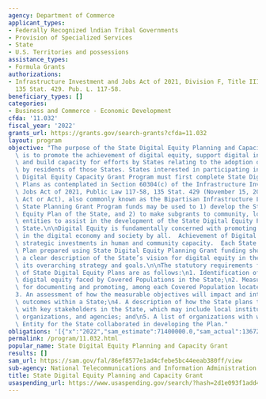 ```yaml
---
agency: Department of Commerce
applicant_types:
- Federally Recognized lndian Tribal Governments
- Provision of Specialized Services
- State
- U.S. Territories and possessions
assistance_types:
- Formula Grants
authorizations:
- Infrastructure Investment and Jobs Act of 2021, Division F, Title III, 60304(c).
  135 Stat. 429. Pub. L. 117-58.
beneficiary_types: []
categories:
- Business and Commerce - Economic Development
cfda: '11.032'
fiscal_year: '2022'
grants_url: https://grants.gov/search-grants?cfda=11.032
layout: program
objective: "The purpose of the State Digital Equity Planning and Capacity Grant Programs\
  \ is to promote the achievement of digital equity, support digital inclusion activities,\
  \ and build capacity for efforts by States relating to the adoption of broadband\
  \ by residents of those States. States interested in participating in the State\
  \ Digital Equity Capacity Grant Program must first complete State Digital Equity\
  \ Plans as contemplated in Section 60304(c) of the Infrastructure Investment and\
  \ Jobs Act of 2021, Public Law 117-58, 135 Stat. 429 (November 15, 2021) (Infrastructure\
  \ Act or Act), also commonly known as the Bipartisan Infrastructure Law. \n\nThe\
  \ State Planning Grant Program funds may be used to 1) develop the State Digital\
  \ Equity Plan of the State, and 2) to make subgrants to community, local, and tribal\
  \ entities to assist in the development of the State Digital Equity Plan of the\
  \ State.\n\nDigital Equity is fundamentally concerned with promoting full participation\
  \ in the digital economy and society by all.  Achievement of Digital Equity requires\
  \ strategic investments in human and community capacity.  Each State Digital Equity\
  \ Plan prepared using State Digital Equity Planning Grant funding should include\
  \ a clear description of the State’s vision for digital equity in the context of\
  \ its overarching strategy and goals.\n\nThe statutory requirements for the contents\
  \ of State Digital Equity Plans are as follows:\n1. Identification of barriers to\
  \ digital equity faced by Covered Populations in the State;\n2. Measurable objectives\
  \ for documenting and promoting, among each Covered Population located in that State;\n\
  3. An assessment of how the measurable objectives will impact and interact with\
  \ outcomes within a State;\n4. A description of how the State plans to collaborate\
  \ with key stakeholders in the State, which may include local institutions, governments,\
  \ organizations, and agencies; and\n5. A list of organizations with which the Administering\
  \ Entity for the State collaborated in developing the Plan."
obligations: '[{"x":"2022","sam_estimate":71400000.0,"sam_actual":13672360.0,"usa_spending_actual":13672359.54},{"x":"2023","sam_estimate":39935573.0,"sam_actual":0.0,"usa_spending_actual":40029669.589999996},{"x":"2024","sam_estimate":781360000.0,"sam_actual":0.0,"usa_spending_actual":26162888.240000002}]'
permalink: /program/11.032.html
popular_name: State Digital Equity Planning and Capacity Grant
results: []
sam_url: https://sam.gov/fal/86ef8577e1ad4cfebe5bc44eeab380ff/view
sub-agency: National Telecommunications and Information Administration
title: State Digital Equity Planning and Capacity Grant
usaspending_url: https://www.usaspending.gov/search/?hash=2d1e093f1add4d06ec021b63951fecf7
---
```

